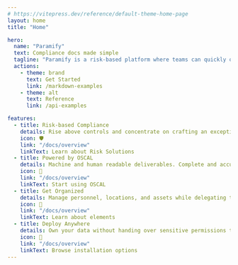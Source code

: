 ```yaml
---
# https://vitepress.dev/reference/default-theme-home-page
layout: home
title: "Home"

hero:
  name: "Paramify"
  text: Compliance docs made simple
  tagline: "Paramify is a risk-based platform where teams can quickly organize a security strategy and automate compliance deliverables."
  actions:
    - theme: brand
      text: Get Started
      link: /markdown-examples
    - theme: alt
      text: Reference
      link: /api-examples

features:
  - title: Risk-based Compliance
    details: Rise above controls and concentrate on crafting an exceptional security strategy.
    icon: 🛡️
    link: "/docs/overview"
    linkText: Learn about Risk Solutions
  - title: Powered by OSCAL
    details: Machine and human readable deliverables. Complete and accurate every time.
    icon: 🤖
    link: "/docs/overview"
    linkText: Start using OSCAL
  - title: Get Organized
    details: Manage personnel, locations, and assets while delegating tasks and responsibilities.
    icon: 📝
    link: "/docs/overview"
    linkText: Learn about elements
  - title: Deploy Anywhere
    details: Own your data without handing over sensitive permissions to privileged agents.
    icon: 🚀
    link: "/docs/overview"
    linkText: Browse installation options
---
```


